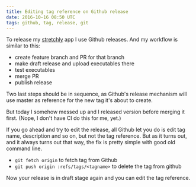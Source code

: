 ```yaml
---
title: Editing tag reference on Github release
date: 2016-10-16 08:50 UTC
tags: github, tag, release, git
---
```


To release my [stretchly](/stretchly) app I use Github releases. And my workflow is similar to this:

- create feature branch and PR for that branch
- make draft release and upload executables there
- test executables
- merge PR
- publish release

Two last steps should be in sequence, as Github's release mechanism will use master as reference for the new tag it's about to create.

But today I somehow messed up and I released version before merging it first. (Nope, I don't have CI do this for me, yet.)

If you go ahead and try to edit the release, all Github let you do is edit tag name, description and so on, but not the tag reference. But as it turns out, and it always turns out that way, the fix is pretty simple with good old command line.

- `git fetch origin` to fetch tag from Github
- `git push origin :refs/tags/<tagname>` to delete the tag from github

Now your release is in draft stage again and you can edit the tag reference.
